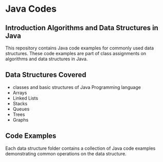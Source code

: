# Java Codes
## Introduction Algorithms and Data Structures in Java  
This repository contains Java code examples for commonly used data structures. These code examples are part of class assignments on algorithms and data structures in Java.

## Data Structures Covered
- classes and basic structures of Java Programming language  
- Arrays
- Linked Lists
- Stacks
- Queues
- Trees
- Graphs

## Code Examples

Each data structure folder contains a collection of Java code examples demonstrating common operations on the data structure.
